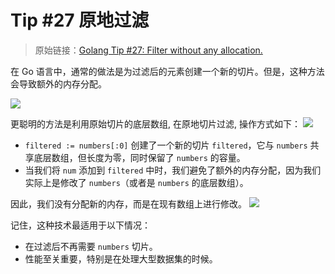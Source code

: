 # Tip #27 原地过滤

> 原始链接：[Golang Tip #27: Filter without any allocation.](https://twitter.com/func25/status/1760288508600590594)

在 Go 语言中，通常的做法是为过滤后的元素创建一个新的切片。但是，这种方法会导致额外的内存分配。

![](./images/027/001.png)

更聪明的方法是利用原始切片的底层数组, 在原地切片过滤, 操作方式如下：
![](./images/027/002.png)

- `filtered := numbers[:0]` 创建了一个新的切片 `filtered`，它与 `numbers` 共享底层数组，但长度为零，同时保留了 `numbers` 的容量。
- 当我们将 `num` 添加到 `filtered` 中时，我们避免了额外的内存分配，因为我们实际上是修改了 `numbers`（或者是 `numbers` 的底层数组）。

因此，我们没有分配新的内存，而是在现有数组上进行修改。
![](./images/027/003.png)

记住，这种技术最适用于以下情况：

- 在过滤后不再需要 `numbers` 切片。
- 性能至关重要，特别是在处理大型数据集的时候。
